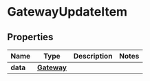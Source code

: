 
# GatewayUpdateItem

## Properties
Name | Type | Description | Notes
------------ | ------------- | ------------- | -------------
**data** | [**Gateway**](Gateway.md) |  | 



